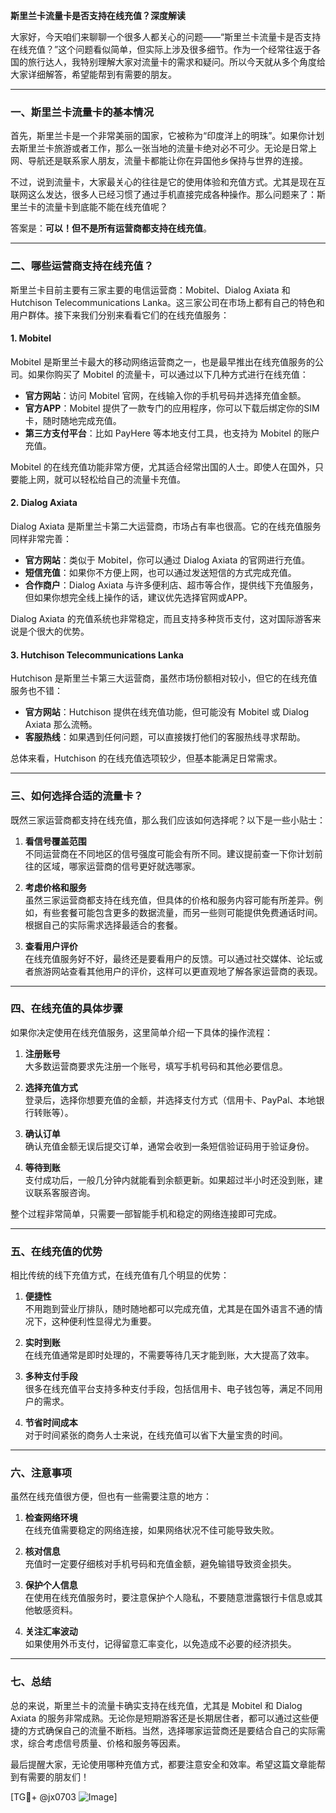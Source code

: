 **斯里兰卡流量卡是否支持在线充值？深度解读**

大家好，今天咱们来聊聊一个很多人都关心的问题——“斯里兰卡流量卡是否支持在线充值？”这个问题看似简单，但实际上涉及很多细节。作为一个经常往返于各国的旅行达人，我特别理解大家对流量卡的需求和疑问。所以今天就从多个角度给大家详细解答，希望能帮到有需要的朋友。

---

### **一、斯里兰卡流量卡的基本情况**

首先，斯里兰卡是一个非常美丽的国家，它被称为“印度洋上的明珠”。如果你计划去斯里兰卡旅游或者工作，那么一张当地的流量卡绝对必不可少。无论是日常上网、导航还是联系家人朋友，流量卡都能让你在异国他乡保持与世界的连接。

不过，说到流量卡，大家最关心的往往是它的使用体验和充值方式。尤其是现在互联网这么发达，很多人已经习惯了通过手机直接完成各种操作。那么问题来了：斯里兰卡的流量卡到底能不能在线充值呢？

答案是：**可以！但不是所有运营商都支持在线充值**。

---

### **二、哪些运营商支持在线充值？**

斯里兰卡目前主要有三家主要的电信运营商：Mobitel、Dialog Axiata 和 Hutchison Telecommunications Lanka。这三家公司在市场上都有自己的特色和用户群体。接下来我们分别来看看它们的在线充值服务：

#### 1. **Mobitel**
Mobitel 是斯里兰卡最大的移动网络运营商之一，也是最早推出在线充值服务的公司。如果你购买了 Mobitel 的流量卡，可以通过以下几种方式进行在线充值：
- **官方网站**：访问 Mobitel 官网，在线输入你的手机号码并选择充值金额。
- **官方APP**：Mobitel 提供了一款专门的应用程序，你可以下载后绑定你的SIM卡，随时随地完成充值。
- **第三方支付平台**：比如 PayHere 等本地支付工具，也支持为 Mobitel 的账户充值。

Mobitel 的在线充值功能非常方便，尤其适合经常出国的人士。即使人在国外，只要能上网，就可以轻松给自己的流量卡充值。

#### 2. **Dialog Axiata**
Dialog Axiata 是斯里兰卡第二大运营商，市场占有率也很高。它的在线充值服务同样非常完善：
- **官方网站**：类似于 Mobitel，你可以通过 Dialog Axiata 的官网进行充值。
- **短信充值**：如果你不方便上网，也可以通过发送短信的方式完成充值。
- **合作商户**：Dialog Axiata 与许多便利店、超市等合作，提供线下充值服务，但如果你想完全线上操作的话，建议优先选择官网或APP。

Dialog Axiata 的充值系统也非常稳定，而且支持多种货币支付，这对国际游客来说是个很大的优势。

#### 3. **Hutchison Telecommunications Lanka**
Hutchison 是斯里兰卡第三大运营商，虽然市场份额相对较小，但它的在线充值服务也不错：
- **官方网站**：Hutchison 提供在线充值功能，但可能没有 Mobitel 或 Dialog Axiata 那么流畅。
- **客服热线**：如果遇到任何问题，可以直接拨打他们的客服热线寻求帮助。

总体来看，Hutchison 的在线充值选项较少，但基本能满足日常需求。

---

### **三、如何选择合适的流量卡？**

既然三家运营商都支持在线充值，那么我们应该如何选择呢？以下是一些小贴士：

1. **看信号覆盖范围**  
   不同运营商在不同地区的信号强度可能会有所不同。建议提前查一下你计划前往的区域，哪家运营商的信号更好就选哪家。

2. **考虑价格和服务**  
   虽然三家运营商都支持在线充值，但具体的价格和服务内容可能有所差异。例如，有些套餐可能包含更多的数据流量，而另一些则可能提供免费通话时间。根据自己的实际需求选择最适合的套餐。

3. **查看用户评价**  
   在线充值服务好不好，最终还是要看用户的反馈。可以通过社交媒体、论坛或者旅游网站查看其他用户的评价，这样可以更直观地了解各家运营商的表现。

---

### **四、在线充值的具体步骤**

如果你决定使用在线充值服务，这里简单介绍一下具体的操作流程：

1. **注册账号**  
   大多数运营商要求先注册一个账号，填写手机号码和其他必要信息。

2. **选择充值方式**  
   登录后，选择你想要充值的金额，并选择支付方式（信用卡、PayPal、本地银行转账等）。

3. **确认订单**  
   确认充值金额无误后提交订单，通常会收到一条短信验证码用于验证身份。

4. **等待到账**  
   支付成功后，一般几分钟内就能看到余额更新。如果超过半小时还没到账，建议联系客服咨询。

整个过程非常简单，只需要一部智能手机和稳定的网络连接即可完成。

---

### **五、在线充值的优势**

相比传统的线下充值方式，在线充值有几个明显的优势：

1. **便捷性**  
   不用跑到营业厅排队，随时随地都可以完成充值，尤其是在国外语言不通的情况下，这种便利性显得尤为重要。

2. **实时到账**  
   在线充值通常是即时处理的，不需要等待几天才能到账，大大提高了效率。

3. **多种支付手段**  
   很多在线充值平台支持多种支付手段，包括信用卡、电子钱包等，满足不同用户的需求。

4. **节省时间成本**  
   对于时间紧张的商务人士来说，在线充值可以省下大量宝贵的时间。

---

### **六、注意事项**

虽然在线充值很方便，但也有一些需要注意的地方：

1. **检查网络环境**  
   在线充值需要稳定的网络连接，如果网络状况不佳可能导致失败。

2. **核对信息**  
   充值时一定要仔细核对手机号码和充值金额，避免输错导致资金损失。

3. **保护个人信息**  
   在使用在线充值服务时，要注意保护个人隐私，不要随意泄露银行卡信息或其他敏感资料。

4. **关注汇率波动**  
   如果使用外币支付，记得留意汇率变化，以免造成不必要的经济损失。

---

### **七、总结**

总的来说，斯里兰卡的流量卡确实支持在线充值，尤其是 Mobitel 和 Dialog Axiata 的服务非常成熟。无论你是短期游客还是长期居住者，都可以通过这些便捷的方式确保自己的流量不断档。当然，选择哪家运营商还是要结合自己的实际需求，综合考虑信号质量、价格和服务等因素。

最后提醒大家，无论使用哪种充值方式，都要注意安全和效率。希望这篇文章能帮到有需要的朋友们！

[TG💪+ @jx0703 ![Image](https://github.com/user-attachments/assets/dbca1d08-cadb-493c-b0ec-ad6f7a83f270)]